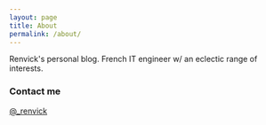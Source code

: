 ```yaml
---
layout: page
title: About
permalink: /about/
---
```


Renvick's personal blog.
French IT engineer w/ an eclectic range of interests.


### Contact me

[@_renvick](https://twitter.com/_renvick)
